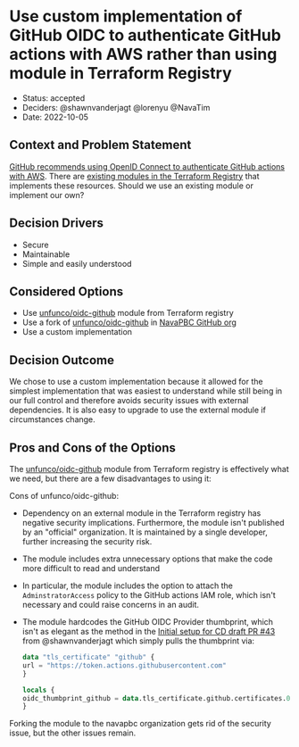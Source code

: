# Use custom implementation of GitHub OIDC to authenticate GitHub actions with AWS rather than using module in Terraform Registry

* Status: accepted
* Deciders: @shawnvanderjagt @lorenyu @NavaTim
* Date: 2022-10-05

## Context and Problem Statement

[GitHub recommends using OpenID Connect to authenticate GitHub actions with AWS](https://docs.github.com/en/actions/deployment/security-hardening-your-deployments/about-security-hardening-with-openid-connect). There are [existing modules in the Terraform Registry](https://registry.terraform.io/search/modules?q=github%20actions%20oidc) that implements these resources. Should we use an existing module or implement our own?

## Decision Drivers

* Secure
* Maintainable
* Simple and easily understood

## Considered Options

* Use [unfunco/oidc-github](https://registry.terraform.io/modules/unfunco/oidc-github/aws/latest) module from Terraform registry
* Use a fork of [unfunco/oidc-github](https://registry.terraform.io/modules/unfunco/oidc-github/aws/latest) in [NavaPBC GitHub org](https://github.com/navapbc)
* Use a custom implementation

## Decision Outcome

We chose to use a custom implementation because it allowed for the simplest implementation that was easiest to understand while still being in our full control and therefore avoids security issues with external dependencies. It is also easy to upgrade to use the external module if circumstances change.

## Pros and Cons of the Options <!-- optional -->

The [unfunco/oidc-github](https://registry.terraform.io/modules/unfunco/oidc-github/aws/latest) module from Terraform registry is effectively what we need, but there are a few disadvantages to using it:

Cons of unfunco/oidc-github:

* Dependency on an external module in the Terraform registry has negative security implications. Furthermore, the module isn't published by an "official" organization. It is maintained by a single developer, further increasing the security risk.
* The module includes extra unnecessary options that make the code more difficult to read and understand
* In particular, the module includes the option to attach the `AdminstratorAccess` policy to the GitHub actions IAM role, which isn't necessary and could raise concerns in an audit.
* The module hardcodes the GitHub OIDC Provider thumbprint, which isn't as elegant as the method in the [Initial setup for CD draft PR #43](https://github.com/navapbc/template-infra/pull/43) from @shawnvanderjagt which simply pulls the thumbprint via:

    ```terraform
    data "tls_certificate" "github" {
    url = "https://token.actions.githubusercontent.com"
    }

    locals {
    oidc_thumbprint_github = data.tls_certificate.github.certificates.0.sha1_fingerprint
    }
    ```

Forking the module to the navapbc organization gets rid of the security issue, but the other issues remain.
